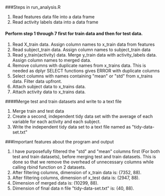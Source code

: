 ###Steps in run_analysis.R
1. Read features data file into a data frame
2. Read activity labels data into a data frame

#### Perform step 1 through 7 first for train data and then for test data.
1. Read X_train data. Assign column names to x_train data from features
2. Read subject_train data. Assign column names to subject_train data
3. Read y_train(activity) data. Merge y_train data with activity_labels data. Assign column names to merged data.
4. Remove columns with duplicate names from x_trains data. This is needed as dplyr SELECT functions gives ERROR with duplicate columns
5. Select columns with names containing "mean" or "std" from x_trains data. Filter data upfront.
6. Attach subject data to x_trains data.
7. Attach activity data to x_trains data.

####Merge test and train datasets and write to a text file
1. Merge train and test data
2. Create a second, independent tidy data set with the average of each variable for each activity and each subject.
3. Write the independent tidy data set to a text file named as "tidy-data-set.txt"

###Important features about the program and output
1. I have purposefully filtered the "std" and "mean" columns first (For both test and train datasets), before merging test and train datasets. This is done so that we remove the overhead of unnecessary columns while calling rbind function on 2 datasets.
2. After filtering columns, dimension of x_train data is: (7352, 88).
3. After filtering columns, dimension of x_test data is: (2947, 88).
4. Dimension of merged data is: (10299, 88).
5. Dimension of final data n file "tidy-data-set.txt" is: (40, 88).
